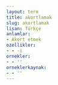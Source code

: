 ```yaml
---
layout: term
title: akortlamak
slug: akortlamak
lisan: Türkçe
anlamlar:
- Akort etmek
ozellikler:
- - -i
ornekler:
- - ''
orneklerkaynak:
- - ''
---
```

